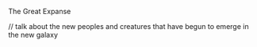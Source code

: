 The Great Expanse

// talk about the new peoples and creatures that have begun to emerge in the new galaxy